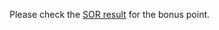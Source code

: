 
Please check the [SOR result](https://github.com/Heidi-cheng/Astro660_Computational_Astronomy/blob/main/Exercise_14/SOR_result.png) for the bonus point.
